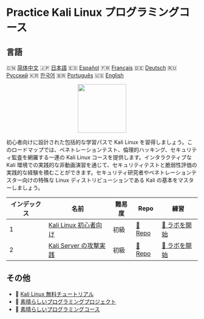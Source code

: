 # Practice Kali Linux プログラミングコース

## 言語

🇨🇳 [简体中文](README_zh.md) 🇯🇵 [日本語](README_ja.md) 🇪🇸 [Español](README_es.md) 🇫🇷 [Français](README_fr.md) 🇩🇪 [Deutsch](README_de.md) 🇷🇺 [Русский](README_ru.md) 🇰🇷 [한국어](README_ko.md) 🇧🇷 [Português](README_pt.md) 🇺🇸 [English](README.md) 

<div align="center">
<img width="128px" src="https://file.labex.io/path/nJIFH3qqCckt.png">
</div>

初心者向けに設計された包括的な学習パスで Kali Linux を習得しましょう。このロードマップでは、ペネトレーションテスト、倫理的ハッキング、セキュリティ監査を網羅する一連の Kali Linux コースを提供します。インタラクティブな Kali 環境での実践的な非動画演習を通じて、セキュリティテストと脆弱性評価の実践的な経験を積むことができます。セキュリティ研究者やペネトレーションテスター向けの特殊な Linux ディストリビューションである Kali の基本をマスターしましょう。

|   インデックス | 名前                                                                                     | 難易度   | Repo                                                                        | 練習                                                                            |
|----------------|------------------------------------------------------------------------------------------|----------|-----------------------------------------------------------------------------|---------------------------------------------------------------------------------|
|              1 | [Kali Linux 初心者向け](https://labex.io/ja/courses/kali-linux-for-beginners)            | 初級     | [🔗 Repo](https://github.com/labex-labs/kali-linux-for-beginners)           | [🚀 ラボを開始](https://labex.io/ja/courses/kali-linux-for-beginners)           |
|              2 | [Kali Server の攻撃実践](https://labex.io/ja/courses/kali-server-exploitation-in-action) | 初級     | [🔗 Repo](https://github.com/labex-labs/kali-server-exploitation-in-action) | [🚀 ラボを開始](https://labex.io/ja/courses/kali-server-exploitation-in-action) |

## その他

- 🔗 [Kali Linux 無料チュートリアル](https://github.com/labex-labs/kali-free-tutorials)
- 🔗 [素晴らしいプログラミングプロジェクト](https://github.com/labex-labs/awesome-programming-projects)
- 🔗 [素晴らしいプログラミングコース](https://github.com/labex-labs/awesome-programming-courses)

